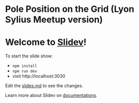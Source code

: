 # Pole Position on the Grid (Lyon Sylius Meetup version)

# Welcome to [Slidev](https://github.com/slidevjs/slidev)!

To start the slide show:

- `npm install`
- `npm run dev`
- visit http://localhost:3030

Edit the [slides.md](./slides_save.md) to see the changes.

Learn more about Slidev on [documentations](https://sli.dev/).
